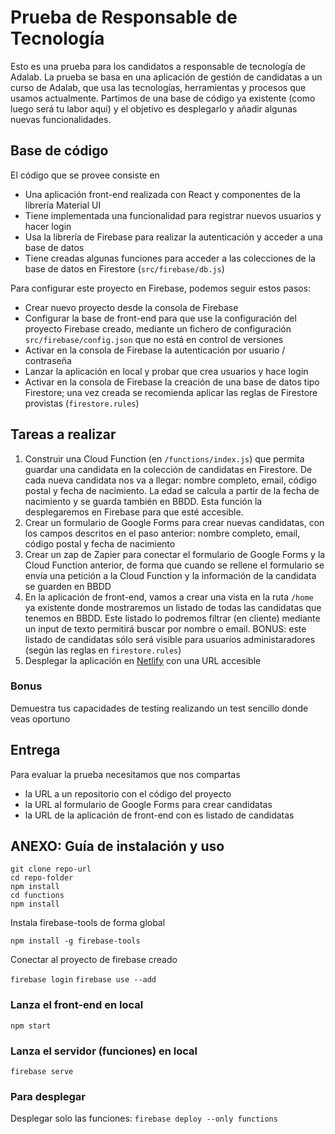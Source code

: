# Prueba de Responsable de Tecnología

Esto es una prueba para los candidatos a responsable de tecnología de Adalab. La prueba se basa en una aplicación de gestión de candidatas a un curso de Adalab, que usa las tecnologías, herramientas y procesos que usamos actualmente. Partimos de una base de código ya existente (como luego será tu labor aquí) y el objetivo es desplegarlo y añadir algunas nuevas funcionalidades.

## Base de código

El código que se provee consiste en

- Una aplicación front-end realizada con React y componentes de la librería Material UI
- Tiene implementada una funcionalidad para registrar nuevos usuarios y hacer login
- Usa la librería de Firebase para realizar la autenticación y acceder a una base de datos
- Tiene creadas algunas funciones para acceder a las colecciones de la base de datos en Firestore (`src/firebase/db.js`)

Para configurar este proyecto en Firebase, podemos seguir estos pasos:

- Crear nuevo proyecto desde la consola de Firebase
- Configurar la base de front-end para que use la configuración del proyecto Firebase creado, mediante un fichero de configuración `src/firebase/config.json` que no está en control de versiones
- Activar en la consola de Firebase la autenticación por usuario / contraseña
- Lanzar la aplicación en local y probar que crea usuarios y hace login
- Activar en la consola de Firebase la creación de una base de datos tipo Firestore; una vez creada se recomienda aplicar las reglas de Firestore provistas (`firestore.rules`)

## Tareas a realizar

1. Construir una Cloud Function (en `/functions/index.js`) que permita guardar una candidata en la colección de candidatas en Firestore. De cada nueva candidata nos va a llegar: nombre completo, email, código postal y fecha de nacimiento. La edad se calcula a partir de la fecha de nacimiento y se guarda también en BBDD. Esta función la desplegaremos en Firebase para que esté accesible.
2. Crear un formulario de Google Forms para crear nuevas candidatas, con los campos descritos en el paso anterior: nombre completo, email, código postal y fecha de nacimiento
3. Crear un zap de Zapier para conectar el formulario de Google Forms y la Cloud Function anterior, de forma que cuando se rellene el formulario se envía una petición a la Cloud Function y la información de la candidata se guarden en BBDD
4. En la aplicación de front-end, vamos a crear una vista en la ruta `/home` ya existente donde mostraremos un listado de todas las candidatas que tenemos en BBDD. Este listado lo podremos filtrar (en cliente) mediante un input de texto permitirá buscar por nombre o email. BONUS: este listado de candidatas sólo será visible para usuarios administaradores (según las reglas en `firestore.rules`)
5. Desplegar la aplicación en [Netlify](https://netlify.com/) con una URL accesible

### Bonus
Demuestra tus capacidades de testing realizando un test sencillo donde veas oportuno

## Entrega

Para evaluar la prueba necesitamos que nos compartas

- la URL a un repositorio con el código del proyecto
- la URL al formulario de Google Forms para crear candidatas
- la URL de la aplicación de front-end con es listado de candidatas

## ANEXO: Guía de instalación y uso

```
git clone repo-url
cd repo-folder
npm install
cd functions
npm install
```

Instala firebase-tools de forma global

`npm install -g firebase-tools`

Conectar al proyecto de firebase creado

`firebase login`
`firebase use --add`

### Lanza el front-end en local

`npm start`

### Lanza el servidor (funciones) en local

`firebase serve`

### Para desplegar

Desplegar solo las funciones:
`firebase deploy --only functions`
